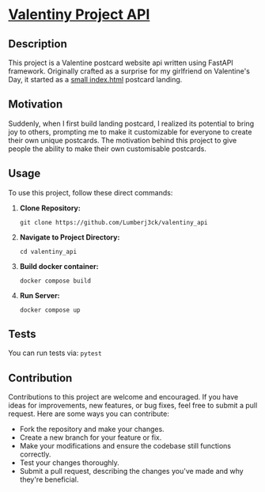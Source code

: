 # [Valentiny Project API](https://www.my-valentine-postcard.site/)

## Description
This project is a Valentine postcard website api written using FastAPI framework. Originally crafted as a surprise for my girlfriend on Valentine's Day, it started as a [small index.html](https://github.com/Lumberj3ck/valentine_postcard) postcard landing. 
## Motivation
Suddenly, when I first build landing postcard, I realized its potential to bring joy to others, prompting me to make it customizable for everyone to create their own unique postcards. The motivation behind this project to give people the ability to make their own customisable postcards.
## Usage
To use this project, follow these direct commands:
1. **Clone Repository:**
   ```
   git clone https://github.com/Lumberj3ck/valentiny_api
   ```
2. **Navigate to Project Directory:**
   ```
   cd valentiny_api
   ```

3. **Build docker container:**
   ```
   docker compose build 
   ```

5. **Run Server:**
   ```
   docker compose up 
   ```

## Tests
You can run tests via:
    ```
    pytest
    ```

## Contribution
Contributions to this project are welcome and encouraged. If you have ideas for improvements, new features, or bug fixes, feel free to submit a pull request. Here are some ways you can contribute:
- Fork the repository and make your changes.
- Create a new branch for your feature or fix.
- Make your modifications and ensure the codebase still functions correctly.
- Test your changes thoroughly.
- Submit a pull request, describing the changes you've made and why they're beneficial.
